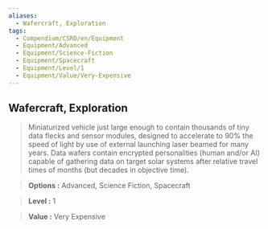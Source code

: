 ```yaml
---
aliases:
  - Wafercraft, Exploration
tags:
  - Compendium/CSRD/en/Equipment
  - Equipment/Advanced
  - Equipment/Science-Fiction
  - Equipment/Spacecraft
  - Equipment/Level/1
  - Equipment/Value/Very-Expensive
---
```

  
    
## Wafercraft, Exploration    
    
>Miniaturized vehicle just large enough to contain thousands of tiny data flecks and sensor modules, designed to accelerate to 90% the speed of light by use of external launching laser beamed for many years. Data wafers contain encrypted personalities (human and/or AI) capable of gathering data on target solar systems after relative travel times of months (but decades in objective time).    
> **Options :** Advanced, Science Fiction, Spacecraft    
> **Level :** 1    
> **Value :** Very Expensive